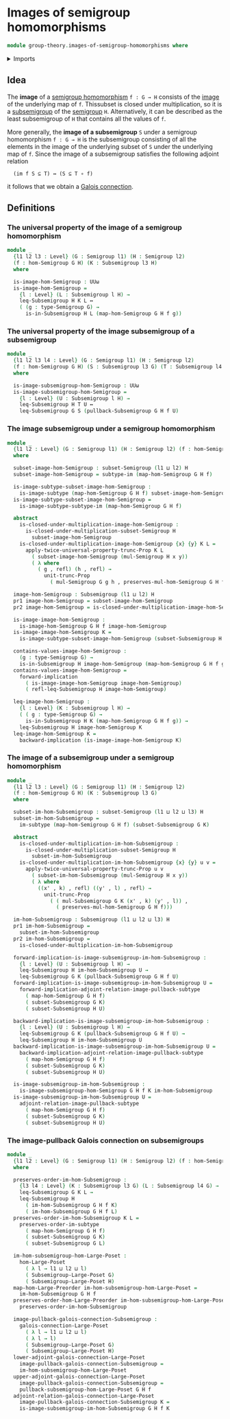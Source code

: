 # Images of semigroup homomorphisms

```agda
module group-theory.images-of-semigroup-homomorphisms where
```

<details><summary>Imports</summary>

```agda
open import foundation.dependent-pair-types
open import foundation.identity-types
open import foundation.images
open import foundation.images-subtypes
open import foundation.logical-equivalences
open import foundation.propositional-truncations
open import foundation.universal-property-image
open import foundation.universe-levels

open import group-theory.homomorphisms-semigroups
open import group-theory.pullbacks-subsemigroups
open import group-theory.semigroups
open import group-theory.subsemigroups
open import group-theory.subsets-semigroups

open import order-theory.galois-connections-large-posets
open import order-theory.order-preserving-maps-large-posets
open import order-theory.order-preserving-maps-large-preorders
```

</details>

## Idea

The **image** of a
[semigroup homomorphism](group-theory.homomorphisms-semigroups.md) `f : G → H`
consists of the [image](foundation.images.md) of the underlying map of `f`.
Thissubset is closed under multiplication, so it is a
[subsemigroup](group-theory.subsemigroups.md) of the
[semigroup](group-theory.semigroups.md) `H`. Alternatively, it can be described
as the least subsemigroup of `H` that contains all the values of `f`.

More generally, the **image of a subsemigroup** `S` under a semigroup
homomorphism `f : G → H` is the subsemigroup consisting of all the elements in
the image of the underlying subset of `S` under the underlying map of `f`. Since
the image of a subsemigroup satisfies the following adjoint relation

```text
  (im f S ⊆ T) ↔ (S ⊆ T ∘ f)
```

it follows that we obtain a
[Galois connection](order-theory.galois-connections.md).

## Definitions

### The universal property of the image of a semigroup homomorphism

```agda
module _
  {l1 l2 l3 : Level} (G : Semigroup l1) (H : Semigroup l2)
  (f : hom-Semigroup G H) (K : Subsemigroup l3 H)
  where

  is-image-hom-Semigroup : UUω
  is-image-hom-Semigroup =
    {l : Level} (L : Subsemigroup l H) →
    leq-Subsemigroup H K L ↔
    ( (g : type-Semigroup G) →
      is-in-Subsemigroup H L (map-hom-Semigroup G H f g))
```

### The universal property of the image subsemigroup of a subsemigroup

```agda
module _
  {l1 l2 l3 l4 : Level} (G : Semigroup l1) (H : Semigroup l2)
  (f : hom-Semigroup G H) (S : Subsemigroup l3 G) (T : Subsemigroup l4 H)
  where

  is-image-subsemigroup-hom-Semigroup : UUω
  is-image-subsemigroup-hom-Semigroup =
    {l : Level} (U : Subsemigroup l H) →
    leq-Subsemigroup H T U ↔
    leq-Subsemigroup G S (pullback-Subsemigroup G H f U)
```

### The image subsemigroup under a semigroup homomorphism

```agda
module _
  {l1 l2 : Level} (G : Semigroup l1) (H : Semigroup l2) (f : hom-Semigroup G H)
  where

  subset-image-hom-Semigroup : subset-Semigroup (l1 ⊔ l2) H
  subset-image-hom-Semigroup = subtype-im (map-hom-Semigroup G H f)

  is-image-subtype-subset-image-hom-Semigroup :
    is-image-subtype (map-hom-Semigroup G H f) subset-image-hom-Semigroup
  is-image-subtype-subset-image-hom-Semigroup =
    is-image-subtype-subtype-im (map-hom-Semigroup G H f)

  abstract
    is-closed-under-multiplication-image-hom-Semigroup :
      is-closed-under-multiplication-subset-Semigroup H
        subset-image-hom-Semigroup
    is-closed-under-multiplication-image-hom-Semigroup {x} {y} K L =
      apply-twice-universal-property-trunc-Prop K L
        ( subset-image-hom-Semigroup (mul-Semigroup H x y))
        ( λ where
          ( g , refl) (h , refl) →
            unit-trunc-Prop
              ( mul-Semigroup G g h , preserves-mul-hom-Semigroup G H f))

  image-hom-Semigroup : Subsemigroup (l1 ⊔ l2) H
  pr1 image-hom-Semigroup = subset-image-hom-Semigroup
  pr2 image-hom-Semigroup = is-closed-under-multiplication-image-hom-Semigroup

  is-image-image-hom-Semigroup :
    is-image-hom-Semigroup G H f image-hom-Semigroup
  is-image-image-hom-Semigroup K =
    is-image-subtype-subset-image-hom-Semigroup (subset-Subsemigroup H K)

  contains-values-image-hom-Semigroup :
    (g : type-Semigroup G) →
    is-in-Subsemigroup H image-hom-Semigroup (map-hom-Semigroup G H f g)
  contains-values-image-hom-Semigroup =
    forward-implication
      ( is-image-image-hom-Semigroup image-hom-Semigroup)
      ( refl-leq-Subsemigroup H image-hom-Semigroup)

  leq-image-hom-Semigroup :
    {l : Level} (K : Subsemigroup l H) →
    ( ( g : type-Semigroup G) →
      is-in-Subsemigroup H K (map-hom-Semigroup G H f g)) →
    leq-Subsemigroup H image-hom-Semigroup K
  leq-image-hom-Semigroup K =
    backward-implication (is-image-image-hom-Semigroup K)
```

### The image of a subsemigroup under a semigroup homomorphism

```agda
module _
  {l1 l2 l3 : Level} (G : Semigroup l1) (H : Semigroup l2)
  (f : hom-Semigroup G H) (K : Subsemigroup l3 G)
  where

  subset-im-hom-Subsemigroup : subset-Semigroup (l1 ⊔ l2 ⊔ l3) H
  subset-im-hom-Subsemigroup =
    im-subtype (map-hom-Semigroup G H f) (subset-Subsemigroup G K)

  abstract
    is-closed-under-multiplication-im-hom-Subsemigroup :
      is-closed-under-multiplication-subset-Semigroup H
        subset-im-hom-Subsemigroup
    is-closed-under-multiplication-im-hom-Subsemigroup {x} {y} u v =
      apply-twice-universal-property-trunc-Prop u v
        ( subset-im-hom-Subsemigroup (mul-Semigroup H x y))
        ( λ where
          ((x' , k) , refl) ((y' , l) , refl) →
            unit-trunc-Prop
              ( ( mul-Subsemigroup G K (x' , k) (y' , l)) ,
                ( preserves-mul-hom-Semigroup G H f)))

  im-hom-Subsemigroup : Subsemigroup (l1 ⊔ l2 ⊔ l3) H
  pr1 im-hom-Subsemigroup =
    subset-im-hom-Subsemigroup
  pr2 im-hom-Subsemigroup =
    is-closed-under-multiplication-im-hom-Subsemigroup

  forward-implication-is-image-subsemigroup-im-hom-Subsemigroup :
    {l : Level} (U : Subsemigroup l H) →
    leq-Subsemigroup H im-hom-Subsemigroup U →
    leq-Subsemigroup G K (pullback-Subsemigroup G H f U)
  forward-implication-is-image-subsemigroup-im-hom-Subsemigroup U =
    forward-implication-adjoint-relation-image-pullback-subtype
      ( map-hom-Semigroup G H f)
      ( subset-Subsemigroup G K)
      ( subset-Subsemigroup H U)

  backward-implication-is-image-subsemigroup-im-hom-Subsemigroup :
    {l : Level} (U : Subsemigroup l H) →
    leq-Subsemigroup G K (pullback-Subsemigroup G H f U) →
    leq-Subsemigroup H im-hom-Subsemigroup U
  backward-implication-is-image-subsemigroup-im-hom-Subsemigroup U =
    backward-implication-adjoint-relation-image-pullback-subtype
      ( map-hom-Semigroup G H f)
      ( subset-Subsemigroup G K)
      ( subset-Subsemigroup H U)

  is-image-subsemigroup-im-hom-Subsemigroup :
    is-image-subsemigroup-hom-Semigroup G H f K im-hom-Subsemigroup
  is-image-subsemigroup-im-hom-Subsemigroup U =
    adjoint-relation-image-pullback-subtype
      ( map-hom-Semigroup G H f)
      ( subset-Subsemigroup G K)
      ( subset-Subsemigroup H U)
```

### The image-pullback Galois connection on subsemigroups

```agda
module _
  {l1 l2 : Level} (G : Semigroup l1) (H : Semigroup l2) (f : hom-Semigroup G H)
  where

  preserves-order-im-hom-Subsemigroup :
    {l3 l4 : Level} (K : Subsemigroup l3 G) (L : Subsemigroup l4 G) →
    leq-Subsemigroup G K L →
    leq-Subsemigroup H
      ( im-hom-Subsemigroup G H f K)
      ( im-hom-Subsemigroup G H f L)
  preserves-order-im-hom-Subsemigroup K L =
    preserves-order-im-subtype
      ( map-hom-Semigroup G H f)
      ( subset-Subsemigroup G K)
      ( subset-Subsemigroup G L)

  im-hom-subsemigroup-hom-Large-Poset :
    hom-Large-Poset
      ( λ l → l1 ⊔ l2 ⊔ l)
      ( Subsemigroup-Large-Poset G)
      ( Subsemigroup-Large-Poset H)
  map-hom-Large-Preorder im-hom-subsemigroup-hom-Large-Poset =
    im-hom-Subsemigroup G H f
  preserves-order-hom-Large-Preorder im-hom-subsemigroup-hom-Large-Poset =
    preserves-order-im-hom-Subsemigroup

  image-pullback-galois-connection-Subsemigroup :
    galois-connection-Large-Poset
      ( λ l → l1 ⊔ l2 ⊔ l)
      ( λ l → l)
      ( Subsemigroup-Large-Poset G)
      ( Subsemigroup-Large-Poset H)
  lower-adjoint-galois-connection-Large-Poset
    image-pullback-galois-connection-Subsemigroup =
    im-hom-subsemigroup-hom-Large-Poset
  upper-adjoint-galois-connection-Large-Poset
    image-pullback-galois-connection-Subsemigroup =
    pullback-subsemigroup-hom-Large-Poset G H f
  adjoint-relation-galois-connection-Large-Poset
    image-pullback-galois-connection-Subsemigroup K =
    is-image-subsemigroup-im-hom-Subsemigroup G H f K
```
